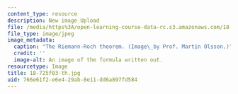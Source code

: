 ```yaml
---
content_type: resource
description: New image Upload
file: /media/https%3A/open-learning-course-data-rc.s3.amazonaws.com/18-725-algebraic-geometry-fall-2003/766e61f2e6e429ab8e11dd6a897fd584_18-725f03-th.jpg
file_type: image/jpeg
image_metadata:
  caption: "The Riemann-Roch theorem. (Image\_by Prof. Martin Olsson.)"
  credit: ''
  image-alt: An image of the formula written out.
resourcetype: Image
title: 18-725f03-th.jpg
uid: 766e61f2-e6e4-29ab-8e11-dd6a897fd584
---
```

